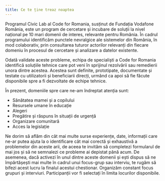 ```yaml
---
title: Ce te ține treaz noaptea
---
```


Programul Civic Lab al Code for Romania, susținut de Fundația Vodafone România, este un program de cercetare și incubare de soluții la nivel național pe 10 mari domenii de interes, relevante pentru România. În cadrul programului identificăm punctele nevralgice ale sistemelor din România, în mod colaborativ, prin consultarea tuturor actorilor relevanți din fiecare domeniu în procesul de cercetare și analizare a datelor existente.

Odată validate aceste probleme, echipa de specialiști a Code for Romania identifică soluțiile tehnice care pot veni în sprijinul rezolvării sau remedierii unora dintre acestea. Acestea sunt definite, prototipate, documentate și testate cu utilizatorii și beneficiarii direcți, urmând ca apoi să fie făcute disponibile spre a fi dezvoltate de echipe tehnice.

În prezent, domeniile spre care ne-am îndreptat atenția sunt:

- Sănătatea mamei și a copilului
- Resursele umane în educație
- Alegeri
- Pregătire și răspuns în situații de urgență
- Organizare comunitară
- Acces la legislație

Ne dorim să aflăm din cât mai multe surse experiențe, date, informații care ne-ar putea ajuta la o identificare cât mai corectă și exhaustivă a problemelor din aceste arii, de aceea te invităm să completezi formularul de mai jos și să ne semnalezi ce probleme ai depistat până acum. De asemenea, dacă activezi în unul dintre aceste domenii și ești dispus să ne împărtășești mai multe în cadrul unui focus-grup sau interviu, te rugăm să bifezi acest lucru la finalul acestui chestionar. Organizăm constant focus grupuri și interviuri. Participanții vor fi selectați în limita locurilor disponibile.
